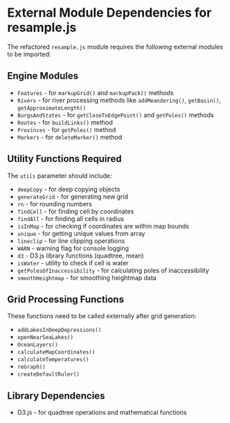 # External Module Dependencies for resample.js

The refactored `resample.js` module requires the following external modules to be imported:

## Engine Modules
- `Features` - for `markupGrid()` and `markupPack()` methods
- `Rivers` - for river processing methods like `addMeandering()`, `getBasin()`, `getApproximateLength()`
- `BurgsAndStates` - for `getCloseToEdgePoint()` and `getPoles()` methods
- `Routes` - for `buildLinks()` method
- `Provinces` - for `getPoles()` method
- `Markers` - for `deleteMarker()` method

## Utility Functions Required
The `utils` parameter should include:
- `deepCopy` - for deep copying objects
- `generateGrid` - for generating new grid
- `rn` - for rounding numbers
- `findCell` - for finding cell by coordinates
- `findAll` - for finding all cells in radius
- `isInMap` - for checking if coordinates are within map bounds
- `unique` - for getting unique values from array
- `lineclip` - for line clipping operations
- `WARN` - warning flag for console logging
- `d3` - D3.js library functions (quadtree, mean)
- `isWater` - utility to check if cell is water
- `getPolesOfInaccessibility` - for calculating poles of inaccessibility
- `smoothHeightmap` - for smoothing heightmap data

## Grid Processing Functions
These functions need to be called externally after grid generation:
- `addLakesInDeepDepressions()`
- `openNearSeaLakes()`
- `OceanLayers()`
- `calculateMapCoordinates()`
- `calculateTemperatures()`
- `reGraph()`
- `createDefaultRuler()`

## Library Dependencies
- D3.js - for quadtree operations and mathematical functions